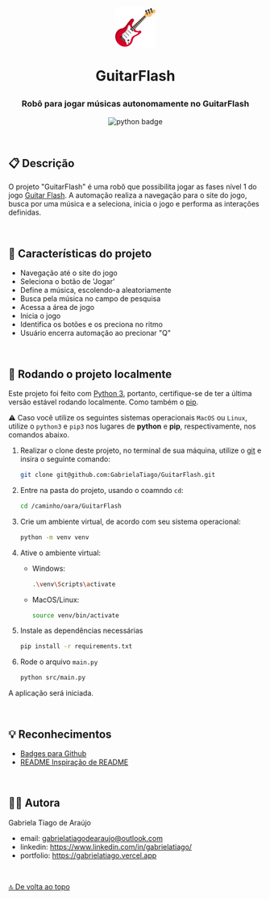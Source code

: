 <p align = "center"><img src="src/assets/guitarra-eletrica.png" alt="insta guitarra-eletrica" height="80px" align = "center"/></p>

<!-- Nome do Projeto -->
# <p align = "center">GuitarFlash</p>

<!-- Apontamento do projeto -->
<h3  align = "center">Robô para jogar músicas autonomamente no GuitarFlash</h3>

<!-- Tecnologias utlizadas no projeto -->
<div align="center">
    <img src="https://img.shields.io/badge/python-3670A0?style=for-the-badge&logo=python&logoColor=ffdd54" alt="python badge" heigth="30px"/>
</div>

<!-- Imagem Da Aplicação -->
<!-- <center>
![NomeDaImagem](screens/images/print.png)
</center> -->

$~$

## :clipboard: Descrição

O projeto "GuitarFlash" é uma robô que possibilita jogar as fases nível 1 do jogo [Guitar Flash](https://guitarflash.com/?lg=pt). A automação realiza a navegação para o site do jogo, busca por uma música e a seleciona, inicia o jogo e performa as interações definidas.

<!-- Link de Acessa à aplicação -->
<!-- ### :emoji: [Acesse aqui](https://link/) -->

$~$

## :bookmark_tabs: Características do projeto

- Navegação até o site do jogo
- Seleciona o botão de 'Jogar'
- Define a música, escolendo-a aleatoriamente
- Busca pela música no campo de pesquisa
- Acessa a área de jogo
- Inicia o jogo
- Identifica os botões e os preciona no ritmo
- Usuário encerra automação ao precionar "Q"

$~$

## :rocket: Rodando o projeto localmente

Este projeto foi feito com [Python 3](https://www.python.org), portanto, certifique-se de ter a última versão estável rodando localmente. Como também o [pip](https://pypi.org/project/pip/).

:warning: Caso você utilize os seguintes sistemas operacionais `MacOS` ou `Linux`, utilize o `python3` e `pip3` nos lugares de **python** e **pip**, respectivamente, nos comandos abaixo.

1. Realizar o clone deste projeto, no terminal de sua máquina, utilize o [git](https://git-scm.com/) e insira o seguinte comando:

    ``` bash
    git clone git@github.com:GabrielaTiago/GuitarFlash.git
    ```

2. Entre na pasta do projeto, usando o coamndo `cd`:

    ``` bash
    cd /caminho/oara/GuitarFlash
    ```

3. Crie um ambiente virtual, de acordo com seu sistema operacional:

    ``` bash
    python -m venv venv
    ```

4. Ative o ambiente virtual:

    - Windows:

        ``` bash
        .\venv\Scripts\activate
        ```

    - MacOS/Linux:

        ``` bash
        source venv/bin/activate
        ```

5. Instale as dependências necessárias

    ``` bash
    pip install -r requirements.txt
    ```

6. Rode o arquivo `main.py`

    ``` bash
    python src/main.py
    ```

A aplicação será iniciada.

<!--
## 🎮 Demonstração

<center>

</center> -->

$~$

## :bulb: Reconhecimentos

- [Badges para Github](https://github.com/alexandresanlim/Badges4-README.md-Profile#-database-)
- [README Inspiração de README](https://gist.github.com/luanalessa/7f98467a5ed62d00dcbde67d4556a1e4#file-readme-md)

$~$

## 👩‍🦱 Autora

Gabriela Tiago de Araújo

- email: <gabrielatiagodearaujo@outlook.com>
- linkedin: <https://www.linkedin.com/in/gabrielatiago/>
- portfolio: <https://gabrielatiago.vercel.app>

$~$

[🔝 De volta ao topo](#guitarflash)
